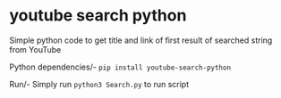 # youtube search python
Simple python code to get title and link of first result of searched string from YouTube

Python dependencies/-
```pip install youtube-search-python```

Run/-
Simply run ```python3 Search.py``` to run script
